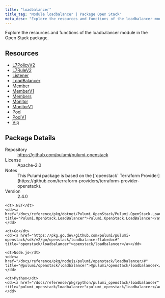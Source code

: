 ```yaml
---
title: "loadbalancer"
title_tag: "Module loadbalancer | Package Open Stack"
meta_desc: "Explore the resources and functions of the loadbalancer module in the Open Stack package."
---
```


<!-- WARNING: this file was generated by Pulumi Docs Generator. -->
<!-- Do not edit by hand unless you're certain you know what you are doing! -->

Explore the resources and functions of the loadbalancer module in the Open Stack package.

<h2 id="resources">Resources</h2>
<ul class="api">
    <li><a href="l7policyv2" title="L7PolicyV2"><span class="symbol resource"></span>L7PolicyV2</a></li>
    <li><a href="l7rulev2" title="L7RuleV2"><span class="symbol resource"></span>L7RuleV2</a></li>
    <li><a href="listener" title="Listener"><span class="symbol resource"></span>Listener</a></li>
    <li><a href="loadbalancer" title="LoadBalancer"><span class="symbol resource"></span>LoadBalancer</a></li>
    <li><a href="member" title="Member"><span class="symbol resource"></span>Member</a></li>
    <li><a href="memberv1" title="MemberV1"><span class="symbol resource"></span>MemberV1</a></li>
    <li><a href="members" title="Members"><span class="symbol resource"></span>Members</a></li>
    <li><a href="monitor" title="Monitor"><span class="symbol resource"></span>Monitor</a></li>
    <li><a href="monitorv1" title="MonitorV1"><span class="symbol resource"></span>MonitorV1</a></li>
    <li><a href="pool" title="Pool"><span class="symbol resource"></span>Pool</a></li>
    <li><a href="poolv1" title="PoolV1"><span class="symbol resource"></span>PoolV1</a></li>
    <li><a href="vip" title="Vip"><span class="symbol resource"></span>Vip</a></li>
</ul>

<h2 id="package-details">Package Details</h2>
<dl class="package-details">
	<dt>Repository</dt>
	<dd><a href="https://github.com/pulumi/pulumi-openstack">https://github.com/pulumi/pulumi-openstack</a></dd>
	<dt>License</dt>
	<dd>Apache-2.0</dd>
	<dt>Notes</dt>
	<dd>This Pulumi package is based on the [`openstack` Terraform Provider](https://github.com/terraform-providers/terraform-provider-openstack).</dd>
	<dt>Version</dt>
	<dd>2.4.0</dd>
</dl>



<dl class="tabular">

    <dt>.NET</dt>
    <dd><a href="/docs/reference/pkg/dotnet/Pulumi.OpenStack/Pulumi.OpenStack.LoadBalancer.html" title="Pulumi.OpenStack.LoadBalancer">Pulumi.OpenStack.LoadBalancer</a></dd>

    <dt>Go</dt>
    <dd><a href="https://pkg.go.dev/github.com/pulumi/pulumi-openstack/sdk/v2/go/openstack/loadbalancer?tab=doc#" title="openstack/loadbalancer">openstack/loadbalancer</a></dd>

    <dt>Node.js</dt>
    <dd><a href="/docs/reference/pkg/nodejs/pulumi/openstack/loadbalancer/#" title="@pulumi/openstack/loadbalancer">@pulumi/openstack/loadbalancer</a></dd>

    <dt>Python</dt>
    <dd><a href="/docs/reference/pkg/python/pulumi_openstack/loadbalancer" title="pulumi_openstack/loadbalancer">pulumi_openstack/loadbalancer</a></dd>

</dl>


